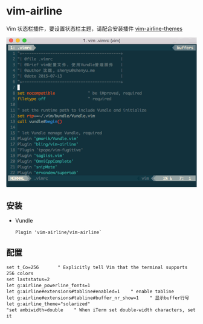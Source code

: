 # vim-airline

Vim 状态栏插件，要设置状态栏主题，请配合安装插件 [vim-airline-themes](vim-airline-themes.md)

![vim-airline](https://raw.githubusercontent.com/chrisniael/vim-configuration/master/images/vim-airline.gif)

## 安装

* Vundle

    ```vim
    Plugin 'vim-airline/vim-airline`
    ```

## 配置

```vim
set t_Co=256       " Explicitly tell Vim that the terminal supports 256 colors
set laststatus=2
let g:airline_powerline_fonts=1
let g:airline#extensions#tabline#enabled=1    " enable tabline
let g:airline#extensions#tabline#buffer_nr_show=1    " 显示buffer行号
let g:airline_theme="solarized"
"set ambiwidth=double    " When iTerm set double-width characters, set it
```
